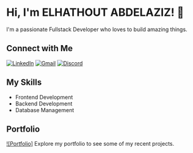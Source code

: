 # Hi, I'm ELHATHOUT ABDELAZIZ! 👋

I'm a passionate Fullstack Developer who loves to build amazing things. 

## Connect with Me

[![LinkedIn](https://img.shields.io/badge/LinkedIn-Connect-blue?style=for-the-badge&logo=linkedin)](https://www.linkedin.com/in/elhathout-abdelaziz-191290208)
[![Gmail](https://img.shields.io/badge/Gmail-Email-red?style=for-the-badge&logo=gmail)](mailto:abdelaziz.e@wobz.com)
[![Discord](https://img.shields.io/badge/Discord-Chat-green?style=for-the-badge&logo=discord)](https://discordapp.com/elhathoutabdelaziz)

## My Skills

- Frontend Development
- Backend Development
- Database Management

## Portfolio

[![Portfolio]](https://elhathoute.github.io/My_Portfolio_Bootstrap/)
Explore my portfolio to see some of my recent projects.
